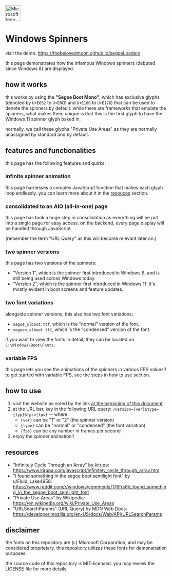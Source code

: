 <img src="https://c.s-microsoft.com/favicon.ico" alt="Microsoft logo" width="48px">

# Windows Spinners

visit the demo: https://thebelovedmoon.github.io/segoeLoaders

this page demonstrates how the infamous Windows spinners (debuted since Windows 8) are displayed.

## how it works

this works by using the **"Segoe Boot Mono"**, which has exclusive glyphs (denoted by `U+E052` to `U+E0CB` and `U+E100` to `U+E176`) that can be used to denote the spinners by default. while there are frameworks that emulate the spinners, what makes them unique is that this is the first glyph to have the Windows 11 spinner glyph baked in.

normally, we call these glyphs "Private Use Areas" as they are normally unassigned by standard and by default.

## features and functionalities

this page has the following features and quirks:

### infinite spinner animation

this page harnesses a complex JavaScript function that makes each glyph loop endlessly. you can learn more about it in the [resouces](#resources) section.

### consolidated to an AIO (all-in-one) page

this page has took a huge step in consolidation as everything will be put into a single page for easy access. on the backend, every page display will be handled through JavaScript.

(remember the term "URL Query" as this will become relevant later on.)

### two spinner versions

this page has two versions of the spinners:

- "Version 1", which is the spinner first introduced in Windows 8, and is still being used across Windows today.
- "Version 2", which is the spinner first introduced in Windows 11. it's mostly evident in boot screens and feature updates.

### two font variations

alongside spinner versions, this also has two font variations:

- `segoe_slboot.ttf`, which is the "normal" version of the font.
- `segoen_slboot.ttf`, which is the "condensed" version of the font.

if you want to view the fonts in detail, they can be located on `C:\Windows\Boot\Fonts`.

### variable FPS

this page lets you see the animations of the spinners in various FPS values!! to get started with variable FPS, see the steps in [how to use](#how-to-use) section.

## how to use

1. visit the website as noted by the link [at the beginning of this document](#windows-spinners).
2. at the URL bar, key in the following URL query: `?version={ver}&type={typ}&fps={fps}` -- where:
    - `{ver}` can be "1" or "2" (the spinner version)
    - `{type}` can be "normal" or "condensed" (the font variation)
    - `{fps}` can be any number in frames per second
3. enjoy the spinner animation!!

## resources

- "Infinitely Cycle Through an Array" by kirupa: https://www.kirupa.com/javascript/infinitely_cycle_through_array.htm 
- "i found something in the segoe boot semilight font" by u/Fluid_Lake4958: https://www.reddit.com/r/windows/comments/176frs8/i_found_something_in_the_segoe_boot_semilight_font 
- "Private Use Areas" by Wikipedia: https://en.wikipedia.org/wiki/Private_Use_Areas 
- "URLSearchParams" (URL Query) by MDN Web Docs: https://developer.mozilla.org/en-US/docs/Web/API/URLSearchParams 

## disclaimer

the fonts on this repository are (c) Microsoft Corporation, and may be considered proprietary. this repository utilizes these fonts for demonstration purposes.

the source code of this repository is MIT-licensed. you may review the LICENSE file for more details.